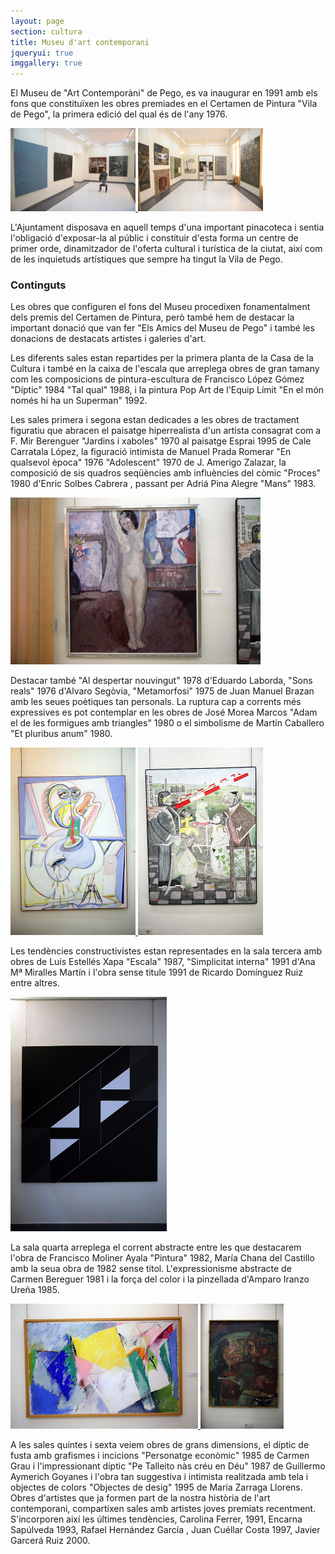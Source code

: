 ```yaml
---
layout: page
section: cultura
title: Museu d'art contemporani
jqueryui: true
imggallery: true
---
```

El Museu de &quot;Art Contempor&agrave;ni&quot; de Pego, es va inaugurar en 1991 amb els fons que constitu&iuml;xen les obres premiades en el Certamen de Pintura &quot;Vila de Pego&quot;, la primera edici&oacute; del qual &eacute;s de l'any 1976.

<div class="museu-img-cont">
    <a href="/images/cultura/art/vgeneral01.png" rel="img-gal" title="Vista general del museu d'art contemporani 01">
        <img src="/images/cultura/art/vgeneral01_thumb.png" alt="Vista general del museu d'art contemporani 01" />
    </a>
    <a href="/images/cultura/art/vgeneral02.png" rel="img-gal" title="Vista general del museu d'art contemporani 02">
        <img src="/images/cultura/art/vgeneral02_thumb.png" alt="Vista general del museu d'art contemporani 02" />
    </a>
</div>

L'Ajuntament disposava en aquell temps d'una important pinacoteca i sentia l'obligació d'exposar-la al públic i constituir d'esta forma un centre de primer orde, dinamitzador de l'oferta cultural i turística de la ciutat, així com de les inquietuds artístiques que sempre ha tingut la Vila de Pego.

### Continguts

Les obres que configuren el fons del Museu procedixen fonamentalment dels premis del Certamen de Pintura, però també hem de destacar la important donació que van fer "Els Amics del Museu de Pego" i també les donacions de destacats artistes i galeries d'art.

Les diferents sales estan repartides per la primera planta de la Casa de la Cultura i també en la caixa de l'escala que arreplega obres de gran tamany com les composicions de pintura-escultura de Francisco López Gómez "Díptic" 1984 "Tal qual" 1988, i la pintura Pop Art de l'Equip Límit "En el món només hi ha un Superman" 1992.

Les sales primera i segona estan dedicades a les obres de tractament figuratiu que abracen el paisatge hiperrealista d'un artista consagrat com a F. Mir Berenguer "Jardins i xaboles" 1970 al paisatge Esprai 1995 de Cale Carratala López, la figuració intimista de Manuel Prada Romerar "En qualsevol època" 1976 "Adolescent" 1970 de J. Amerigo Zalazar, la composició de sis quadros seqüències amb influències del còmic "Proces" 1980 d'Enric Solbes Cabrera , passant per Adriá Pina Alegre "Mans" 1983.

<div class="museu-img-cont">
    <a title="Adolescente. Jose Amerigo Salazar. 1970" rel="img-gal" href="/images/cultura/art/quadre01.png">
        <img alt="Adolescente. Jose Amerigo Salazar. 1970" src="/images/cultura/art/quadre01_thumb.png">
    </a>
</div>

Destacar també "Al despertar nouvingut" 1978 d'Eduardo Laborda, "Sons reals" 1976 d'Alvaro Segòvia, "Metamorfosi" 1975 de Juan Manuel Brazan amb les seues poètiques tan personals. La ruptura cap a corrents més expressives es pot contemplar en les obres de José Morea Marcos "Adam el de les formigues amb triangles" 1980 o el simbolisme de Martín Caballero "Et pluribus anum" 1980.

<div class="museu-img-cont">
    <a href="/images/cultura/art/quadre02.png" rel="img-gal" title="Adan, el de las hormigas con triangulos. Jose Morera. 1980">
        <img src="/images/cultura/art/quadre02_thumb.png" alt="Adan, el de las hormigas con triangulos. Jose Morera. 1980" />
    </a>
    <a href="/images/cultura/art/quadre03.png" rel="img-gal" title="Et Ploribus Unum. Martin caballero. 1980">
        <img src="/images/cultura/art/quadre03_thumb.png" alt="Et Ploribus Unum. Martin caballero. 1980" />
    </a>
</div>

Les tendències constructivistes estan representades en la sala tercera amb obres de Luís Estellés Xapa "Escala" 1987, "Simplicitat interna" 1991 d'Ana Mª Miralles Martín i l'obra sense titule 1991 de Ricardo Domínguez Ruiz entre altres.

<div class="museu-img-cont">
    <a href="/images/cultura/art/quadre04.png" rel="img-gal" title="Escala. Lluis Estelles. 1987">
        <img src="/images/cultura/art/quadre04_thumb.png" alt="Escala. Lluis Estelles. 1987" />
    </a>
</div>

La sala quarta arreplega el corrent abstracte entre les que destacarem l'obra de Francisco Moliner Ayala "Pintura" 1982, María Chana del Castillo amb la seua obra de 1982 sense títol. L'expressionisme abstracte de Carmen Bereguer 1981 i la força del color i la pinzellada d'Amparo Iranzo Ureña 1985.

<div class="museu-img-cont">
    <a href="/images/cultura/art/quadre05.png" rel="img-gal" title="Pintura. Francisco Molinero Ayala. 1982">
        <img src="/images/cultura/art/quadre05_thumb.png" title="Pintura. Francisco Molinero Ayala. 1982" />
    </a>
    <a href="/images/cultura/art/quadre06.png" rel="img-gal" title="Sense Titol. Carmen Berenguer. 1981">
        <img src="/images/cultura/art/quadre06_thumb.png" title="Sense Titol. Carmen Berenguer. 1981" />
    </a>
</div>

A les sales quintes i sexta veiem obres de grans dimensions, el díptic de fusta amb grafismes i incicions "Personatge econòmic" 1985 de Carmen Grau i l'impressionant díptic "Pe Talleito nàs créu en Déu" 1987 de Guillermo Aymerich Goyanes i l'obra tan suggestiva i intimista realitzada amb tela i objectes de colors "Objectes de desig" 1995 de María Zarraga Llorens. Obres d'artistes que ja formen part de la nostra història de l'art contemporani, compartixen sales amb artistes joves premiats recentment. S'incorporen així les últimes tendències, Carolina Ferrer, 1991, Encarna Sapúlveda 1993, Rafael Hernández García , Juan Cuéllar Costa 1997, Javier Garcerá Ruiz 2000.